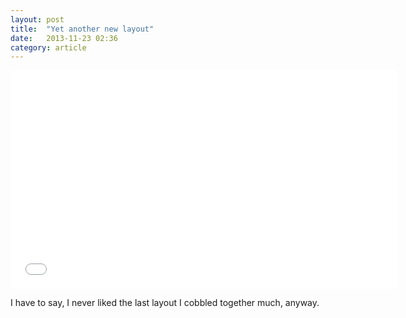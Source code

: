 ```yaml
---
layout: post
title:  "Yet another new layout"
date:   2013-11-23 02:36
category: article
---
```


<iframe width="620" height="349" src="//www.youtube.com/embed/HAfFfqiYLp0" frameborder="0" allowfullscreen="1"> </iframe>

I have to say, I never liked the last layout I cobbled together much, anyway.
